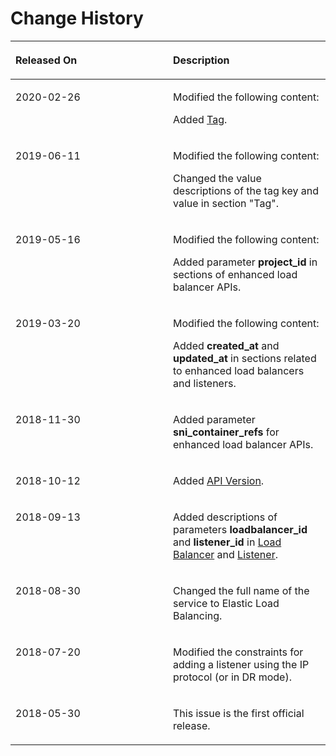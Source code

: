 # Change History<a name="EN-US_TOPIC_0102971918"></a>

<a name="table315225518207"></a>
<table><thead align="left"><tr id="row0152755112018"><th class="cellrowborder" valign="top" width="50%" id="mcps1.1.3.1.1"><p id="p1510063914215"><a name="p1510063914215"></a><a name="p1510063914215"></a><strong id="b977718774"><a name="b977718774"></a><a name="b977718774"></a>Released On</strong></p>
</th>
<th class="cellrowborder" valign="top" width="50%" id="mcps1.1.3.1.2"><p id="p101007397211"><a name="p101007397211"></a><a name="p101007397211"></a><strong id="b84235270617926"><a name="b84235270617926"></a><a name="b84235270617926"></a>Description</strong></p>
</th>
</tr>
</thead>
<tbody><tr id="row126801045539"><td class="cellrowborder" valign="top" width="50%" headers="mcps1.1.3.1.1 "><p id="p2570112516573"><a name="p2570112516573"></a><a name="p2570112516573"></a>2020-02-26</p>
</td>
<td class="cellrowborder" valign="top" width="50%" headers="mcps1.1.3.1.2 "><p id="p54348281284"><a name="p54348281284"></a><a name="p54348281284"></a>Modified the following content:</p>
<p id="p13580019620"><a name="p13580019620"></a><a name="p13580019620"></a>Added <a href="tag.md">Tag</a>.</p>
</td>
</tr>
<tr id="row1753718386444"><td class="cellrowborder" valign="top" width="50%" headers="mcps1.1.3.1.1 "><p id="p1330404318440"><a name="p1330404318440"></a><a name="p1330404318440"></a>2019-06-11</p>
</td>
<td class="cellrowborder" valign="top" width="50%" headers="mcps1.1.3.1.2 "><p id="p14304043154416"><a name="p14304043154416"></a><a name="p14304043154416"></a>Modified the following content:</p>
<p id="p830434334412"><a name="p830434334412"></a><a name="p830434334412"></a>Changed the value descriptions of the tag key and value in section "Tag".</p>
</td>
</tr>
<tr id="row12917115151212"><td class="cellrowborder" valign="top" width="50%" headers="mcps1.1.3.1.1 "><p id="p9918155117125"><a name="p9918155117125"></a><a name="p9918155117125"></a>2019-05-16</p>
</td>
<td class="cellrowborder" valign="top" width="50%" headers="mcps1.1.3.1.2 "><p id="p1539210616137"><a name="p1539210616137"></a><a name="p1539210616137"></a>Modified the following content:</p>
<p id="p1987619719137"><a name="p1987619719137"></a><a name="p1987619719137"></a>Added parameter <strong id="b1051417287108"><a name="b1051417287108"></a><a name="b1051417287108"></a>project_id</strong> in sections of enhanced load balancer APIs.</p>
</td>
</tr>
<tr id="row1524114474412"><td class="cellrowborder" valign="top" width="50%" headers="mcps1.1.3.1.1 "><p id="p122424424415"><a name="p122424424415"></a><a name="p122424424415"></a>2019-03-20</p>
</td>
<td class="cellrowborder" valign="top" width="50%" headers="mcps1.1.3.1.2 "><p id="p155716443458"><a name="p155716443458"></a><a name="p155716443458"></a>Modified the following content:</p>
<p id="p1924254144415"><a name="p1924254144415"></a><a name="p1924254144415"></a>Added <strong id="b842352706195857"><a name="b842352706195857"></a><a name="b842352706195857"></a>created_at</strong> and <strong id="b84235270619597"><a name="b84235270619597"></a><a name="b84235270619597"></a>updated_at</strong> in sections related to enhanced load balancers and listeners.</p>
</td>
</tr>
<tr id="row2079220575321"><td class="cellrowborder" valign="top" width="50%" headers="mcps1.1.3.1.1 "><p id="p16793105711324"><a name="p16793105711324"></a><a name="p16793105711324"></a>2018-11-30</p>
</td>
<td class="cellrowborder" valign="top" width="50%" headers="mcps1.1.3.1.2 "><p id="p10331956135616"><a name="p10331956135616"></a><a name="p10331956135616"></a>Added parameter <strong id="b8423527069947"><a name="b8423527069947"></a><a name="b8423527069947"></a>sni_container_refs</strong> for enhanced load balancer APIs.</p>
</td>
</tr>
<tr id="row164291350102314"><td class="cellrowborder" valign="top" width="50%" headers="mcps1.1.3.1.1 "><p id="p94291650152316"><a name="p94291650152316"></a><a name="p94291650152316"></a>2018-10-12</p>
</td>
<td class="cellrowborder" valign="top" width="50%" headers="mcps1.1.3.1.2 "><p id="p5429135022319"><a name="p5429135022319"></a><a name="p5429135022319"></a>Added <a href="api-version.md">API Version</a>.</p>
</td>
</tr>
<tr id="row1194112481919"><td class="cellrowborder" valign="top" width="50%" headers="mcps1.1.3.1.1 "><p id="p189492471917"><a name="p189492471917"></a><a name="p189492471917"></a>2018-09-13</p>
</td>
<td class="cellrowborder" valign="top" width="50%" headers="mcps1.1.3.1.2 "><p id="p8947243190"><a name="p8947243190"></a><a name="p8947243190"></a>Added descriptions of parameters <strong id="b842352706113632"><a name="b842352706113632"></a><a name="b842352706113632"></a>loadbalancer_id</strong> and <strong id="b842352706113635"><a name="b842352706113635"></a><a name="b842352706113635"></a>listener_id</strong> in <a href="load-balancer-0.md">Load Balancer</a> and <a href="listener-5.md">Listener</a>.</p>
</td>
</tr>
<tr id="row3811105916282"><td class="cellrowborder" valign="top" width="50%" headers="mcps1.1.3.1.1 "><p id="p198121659122815"><a name="p198121659122815"></a><a name="p198121659122815"></a>2018-08-30</p>
</td>
<td class="cellrowborder" valign="top" width="50%" headers="mcps1.1.3.1.2 "><p id="p5814659192812"><a name="p5814659192812"></a><a name="p5814659192812"></a>Changed the full name of the service to Elastic Load Balancing.</p>
</td>
</tr>
<tr id="row148474003216"><td class="cellrowborder" valign="top" width="50%" headers="mcps1.1.3.1.1 "><p id="p88489020325"><a name="p88489020325"></a><a name="p88489020325"></a>2018-07-20</p>
</td>
<td class="cellrowborder" valign="top" width="50%" headers="mcps1.1.3.1.2 "><p id="p8288918141217"><a name="p8288918141217"></a><a name="p8288918141217"></a>Modified the constraints for adding a listener using the IP protocol (or in DR mode).</p>
</td>
</tr>
<tr id="row14153955172017"><td class="cellrowborder" valign="top" width="50%" headers="mcps1.1.3.1.1 "><p id="p919853182212"><a name="p919853182212"></a><a name="p919853182212"></a>2018-05-30</p>
</td>
<td class="cellrowborder" valign="top" width="50%" headers="mcps1.1.3.1.2 "><p id="p1915375515205"><a name="p1915375515205"></a><a name="p1915375515205"></a>This issue is the first official release.</p>
</td>
</tr>
</tbody>
</table>

